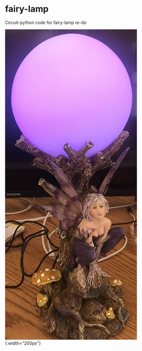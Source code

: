 # fairy-lamp
Circuit-python code for fairy-lamp re-do

![image size](images/fairy-purple.jpg){:width="200px"}
